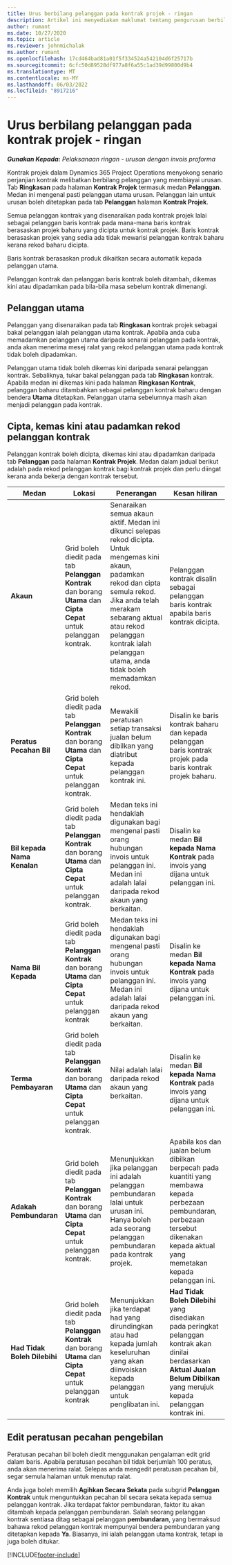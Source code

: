 ```yaml
---
title: Urus berbilang pelanggan pada kontrak projek - ringan
description: Artikel ini menyediakan maklumat tentang pengurusan berbilang pelanggan pada kontrak projek.
author: rumant
ms.date: 10/27/2020
ms.topic: article
ms.reviewer: johnmichalak
ms.author: rumant
ms.openlocfilehash: 17cd464bad81a01f5f334524a542104d6f25717b
ms.sourcegitcommit: 6cfc50d89528df977a8f6a55c1ad39d99800d9b4
ms.translationtype: MT
ms.contentlocale: ms-MY
ms.lasthandoff: 06/03/2022
ms.locfileid: "8917216"
---
```

# <a name="manage-multiple-customers-on-project-contracts---lite"></a>Urus berbilang pelanggan pada kontrak projek - ringan

_**Gunakan Kepada:** Pelaksanaan ringan - urusan dengan invois proforma_

Kontrak projek dalam Dynamics 365 Project Operations menyokong senario perjanjian kontrak melibatkan berbilang pelanggan yang membiayai urusan. Tab **Ringkasan** pada halaman **Kontrak Projek** termasuk medan **Pelanggan**. Medan ini mengenal pasti pelanggan utama urusan. Pelanggan lain untuk urusan boleh ditetapkan pada tab **Pelanggan** halaman **Kontrak Projek**.

Semua pelanggan kontrak yang disenaraikan pada kontrak projek lalai sebagai pelanggan baris kontrak pada mana-mana baris kontrak berasaskan projek baharu yang dicipta untuk kontrak projek. Baris kontrak berasaskan projek yang sedia ada tidak mewarisi pelanggan kontrak baharu kerana rekod baharu dicipta.

Baris kontrak berasaskan produk dikaitkan secara automatik kepada pelanggan utama.

Pelanggan kontrak dan pelanggan baris kontrak boleh ditambah, dikemas kini atau dipadamkan pada bila-bila masa sebelum kontrak dimenangi.

## <a name="primary-customer"></a>Pelanggan utama

Pelanggan yang disenaraikan pada tab **Ringkasan** kontrak projek sebagai bakal pelanggan ialah pelanggan utama kontrak. Apabila anda cuba memadamkan pelanggan utama daripada senarai pelanggan pada kontrak, anda akan menerima mesej ralat yang rekod pelanggan utama pada kontrak tidak boleh dipadamkan.

Pelanggan utama tidak boleh dikemas kini daripada senarai pelanggan kontrak. Sebaliknya, tukar bakal pelanggan pada tab **Ringkasan** kontrak. Apabila medan ini dikemas kini pada halaman **Ringkasan Kontrak**, pelanggan baharu ditambahkan sebagai pelanggan kontrak baharu dengan bendera **Utama** ditetapkan. Pelanggan utama sebelumnya masih akan menjadi pelanggan pada kontrak.

## <a name="create-update-or-delete-a-contract-customer-record"></a>Cipta, kemas kini atau padamkan rekod pelanggan kontrak

Pelanggan kontrak boleh dicipta, dikemas kini atau dipadamkan daripada tab **Pelanggan** pada halaman **Kontrak Projek**. Medan dalam jadual berikut adalah pada rekod pelanggan kontrak bagi kontrak projek dan perlu diingat kerana anda bekerja dengan kontrak tersebut.

| Medan | Lokasi | Penerangan | Kesan hiliran |
| --- | --- | --- | --- |
| **Akaun** | Grid boleh diedit pada tab **Pelanggan Kontrak** dan borang **Utama** dan **Cipta Cepat** untuk pelanggan kontrak. | Senaraikan semua akaun aktif. Medan ini dikunci selepas rekod dicipta. Untuk mengemas kini akaun, padamkan rekod dan cipta semula rekod. Jika anda telah merakam sebarang aktual atau rekod pelanggan kontrak ialah pelanggan utama, anda tidak boleh memadamkan rekod. | Pelanggan kontrak disalin sebagai pelanggan baris kontrak apabila baris kontrak dicipta. |
| **Peratus Pecahan Bil** | Grid boleh diedit pada tab **Pelanggan Kontrak** dan borang **Utama** dan **Cipta Cepat** untuk pelanggan kontrak. | Mewakili peratusan setiap transaksi jualan belum dibilkan yang diatribut kepada pelanggan kontrak ini. | Disalin ke baris kontrak baharu dan kepada pelanggan baris kontrak projek pada baris kontrak projek baharu. |
| **Bil kepada Nama Kenalan** | Grid boleh diedit pada tab **Pelanggan Kontrak** dan borang **Utama** dan **Cipta Cepat** untuk pelanggan kontrak. | Medan teks ini hendaklah digunakan bagi mengenal pasti orang hubungan invois untuk pelanggan ini. Medan ini adalah lalai daripada rekod akaun yang berkaitan. | Disalin ke medan **Bil kepada Nama Kontrak** pada invois yang dijana untuk pelanggan ini. |
| **Nama Bil Kepada** | Grid boleh diedit pada tab **Pelanggan Kontrak** dan borang **Utama** dan **Cipta Cepat** untuk pelanggan kontrak | Medan teks ini hendaklah digunakan bagi mengenal pasti orang hubungan invois untuk pelanggan ini. Medan ini adalah lalai daripada rekod akaun yang berkaitan. | Disalin ke medan **Bil kepada Nama Kontrak** pada invois yang dijana untuk pelanggan ini. |
| **Terma Pembayaran** | Grid boleh diedit pada tab **Pelanggan Kontrak** dan borang **Utama** dan **Cipta Cepat** untuk pelanggan kontrak. | Nilai adalah lalai daripada rekod akaun yang berkaitan. | Disalin ke medan **Bil kepada Nama Kontrak** pada invois yang dijana untuk pelanggan ini. |
| **Adakah Pembundaran** | Grid boleh diedit pada tab **Pelanggan Kontrak** dan borang **Utama** dan **Cipta Cepat** untuk pelanggan kontrak. | Menunjukkan jika pelanggan ini adalah pelanggan pembundaran lalai untuk urusan ini. Hanya boleh ada seorang pelanggan pembundaran pada kontrak projek. | Apabila kos dan jualan belum dibilkan berpecah pada kuantiti yang membawa kepada perbezaan pembundaran, perbezaan tersebut dikenakan kepada aktual yang memetakan kepada pelanggan ini. |
| **Had Tidak Boleh Dilebihi** | Grid boleh diedit pada tab **Pelanggan Kontrak** dan borang **Utama** dan **Cipta Cepat** untuk pelanggan kontrak | Menunjukkan jika terdapat had yang dirundingkan atau had kepada jumlah keseluruhan yang akan diinvoiskan kepada pelanggan untuk penglibatan ini. | **Had Tidak Boleh Dilebihi** yang disediakan pada peringkat pelanggan kontrak akan dinilai berdasarkan **Aktual Jualan Belum Dibilkan** yang merujuk kepada pelanggan kontrak ini. |

## <a name="edit-billing-split-percentages"></a>Edit peratusan pecahan pengebilan

Peratusan pecahan bil boleh diedit menggunakan pengalaman edit grid dalam baris. Apabila peratusan pecahan bil tidak berjumlah 100 peratus, anda akan menerima ralat. Selepas anda mengedit peratusan pecahan bil, segar semula halaman untuk menutup ralat.

Anda juga boleh memilih **Agihkan Secara Sekata** pada subgrid **Pelanggan Kontrak** untuk menguntukkan pecahan bil secara sekata kepada semua pelanggan kontrak. Jika terdapat faktor pembundaran, faktor itu akan ditambah kepada pelanggan pembundaran. Salah seorang pelanggan kontrak sentiasa ditag sebagai pelanggan **pembundaran**, yang bermaksud bahawa rekod pelanggan kontrak mempunyai bendera pembundaran yang ditetapkan kepada **Ya**. Biasanya, ini ialah pelanggan utama kontrak, tetapi ia juga boleh ditukar.


[!INCLUDE[footer-include](../../includes/footer-banner.md)]